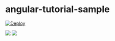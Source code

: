 # angular-tutorial-sample
[![Deploy](https://www.herokucdn.com/deploy/button.png)](https://heroku.com/deploy?template=https://github.com/tyoshikawa1106/angular-tutorial-sample)

<img src="http://f.st-hatena.com/images/fotolife/t/tyoshikawa1106/20160315/20160315140402.png" />

<img src="http://f.st-hatena.com/images/fotolife/t/tyoshikawa1106/20160315/20160315140403.png" />
